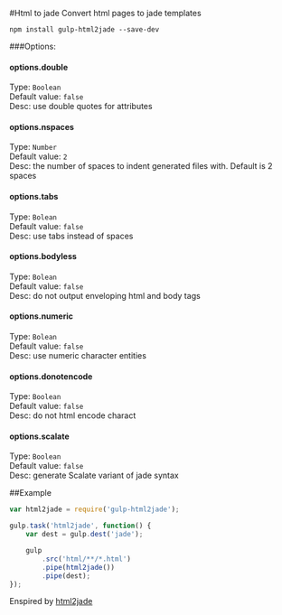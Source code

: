 #Html to jade
Convert html pages to jade templates

```shell
npm install gulp-html2jade --save-dev
```

###Options:
#### options.double
Type: `Boolean`  
Default value: `false`  
Desc: use double quotes for attributes

#### options.nspaces
Type: `Number`  
Default value: `2`  
Desc: the number of spaces to indent generated files with. Default is 2 spaces

#### options.tabs
Type: `Bolean`  
Default value: `false`  
Desc: use tabs instead of spaces

#### options.bodyless
Type: `Bolean`  
Default value: `false`  
Desc: do not output enveloping html and body tags

#### options.numeric
Type: `Bolean`  
Default value: `false`  
Desc: use numeric character entities

#### options.donotencode
Type: `Boolean`  
Default value: `false`  
Desc: do not html encode charact

#### options.scalate
Type: `Boolean`  
Default value: `false`  
Desc: generate Scalate variant of jade syntax


##Example
```javascript
var html2jade = require('gulp-html2jade');

gulp.task('html2jade', function() {
	var dest = gulp.dest('jade');

	gulp
		.src('html/**/*.html')
		.pipe(html2jade())
		.pipe(dest);
});
```

Enspired by [html2jade](https://github.com/donpark/html2jade)